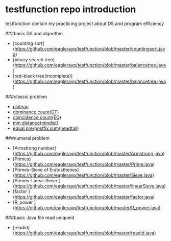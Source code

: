 testfunction repo introduction
============

testfunction contain my practicing project about DS and program efficiency

###basic DS and algorithm
* [counting sort] (https://github.com/eaglerayp/testfunction/blob/master/countingsort.java)
* [binary search tree] (https://github.com/eaglerayp/testfunction/blob/master/balancetree.java)
* [red-black tree(incomplete)] (https://github.com/eaglerayp/testfunction/blob/master/balancetree.java)

###classic problem
* [plateau](https://github.com/eaglerayp/testfunction/blob/master/plateau.java)
* [dominance count(GT)](https://github.com/eaglerayp/testfunction/blob/master/GT_count.java)
* [coincidence count(EQ)](https://github.com/eaglerayp/testfunction/blob/master/EQ_count.java)
* [min distance(mindist)](https://github.com/eaglerayp/testfunction/blob/master/mindist.java)
* [equal pre/postfix sum(headtail)](https://github.com/eaglerayp/testfunction/blob/master/headtail.java)

###numeral problem
* [Armstrong number] (https://github.com/eaglerayp/testfunction/blob/master/Armstrong.java)
* [Primes] (https://github.com/eaglerayp/testfunction/blob/master/Prime.java)
* [Primes-Sieve of Eratosthenes] (https://github.com/eaglerayp/testfunction/blob/master/Sieve.java)
* [Primes-Linear Sieve ] (https://github.com/eaglerayp/testfunction/blob/master/linearSieve.java)
* [factor ] (https://github.com/eaglerayp/testfunction/blob/master/factor.java)
* [R_power ] (https://github.com/eaglerayp/testfunction/blob/master/R_power.java)

###basic Java file read uniqueid
* [readid] (https://github.com/eaglerayp/testfunction/blob/master/readid.java)
